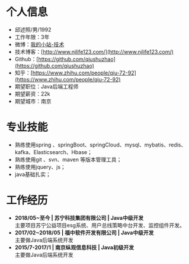 # 个人信息

 - 邱述照/男/1992 
 - 工作年限：3年
 - 微博：[我的小站-技术](https://weibo.com/u/3080180605) 
 - 技术博客：[http://www.njlife123.com/](http://www.njlife123.com/)
 - Github：[https://github.com/qiushuzhao](https://github.com/qiushuzhao)
 -  知乎：[https://www.zhihu.com/people/qiu-72-92](https://www.zhihu.com/people/qiu-72-92)
 - 期望职位：Java后端工程师
 - 期望薪资：22k
 - 期望城市：南京
 
# 专业技能
 
 - 熟练使用spring 、springBoot、springCloud、mysql、mybatis、redis、kafka、Elasticsearch、Hbase；
 - 熟练使用git 、svn、maven 等版本管理工具；
 - 熟练使用jquery、js；
 - java基础扎实；
# 工作经历
- **2018/05~至今 | 苏宁科技集团有限公司   |  Java中级开发** 
<br/>主要项目苏宁公益项目esg系统、用户总线策略中台开发、监控组件开发。
- **2017/02~2018/05	| 福中软件开发有限公司 |   Java中级开发** 
<br/>主要做Java后端系统开发
- **2015/7-2017/1  | 南京纵观信息科技 | Java初级开发** 
<br/>主要做Java后端系统开发














 
